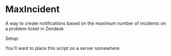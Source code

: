 MaxIncident
===========

A way to create notifications based on the maximum number of incidents on a problem ticket in Zendesk

Setup:

You'll want to place this script on a server somewhere. 
